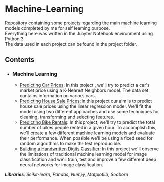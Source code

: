 # Machine-Learning
Repository containing some projects regarding the main machine learning models completed by me for self learning purpose.  
Everything here was written in the Jupyter Notebook environment using Python 3.  
The data used in each project can be found in the project folder.  

## Contents  
  
  * ### **Machine Learning**  
    
    * [Predicting Car Prices](https://github.com/LucaMagini/Machine-Learning/blob/master/K-Nearest%20Neighbors/Predicting%20Car%20Prices.ipynb): 
In this project , we'll try to predict a car's market price using a K-Nearest Neighbors model. The data set contains information on various cars. 
    * [Predicting House Sale Prices](https://github.com/LucaMagini/Machine-Learning/blob/master/Linear%20Regression/Predicting%20House%20Sale%20Prices.ipynb): In this project our aim is to predict house sale prices using the linear regression model. We'll fit the model using two different approaches and use some techniques for cleaning, transforming and selecting features.
    * [Predicting Bike Rentals](https://github.com/LucaMagini/Machine-Learning/blob/master/Decision%20Trees%20-%20Random%20Forest/Predicting%20Bike%20Rentals.ipynb): In this project, we'll try to predict the total number of bikes people rented in a given hour. To accomplish this, we'll create a few different machine learning models and evaluate their performance. When possible we'll be using a fixed seed for random algorithms to make the test reproducible.
    * [Building a Handwritten Digits Classifier](https://github.com/LucaMagini/Machine-Learning/blob/master/Deep%20Learning/Building%20a%20Handwritten%20Digits%20Classifier.ipynb): In this project we'll observe the limitations of traditional machine learning model for image classification and we'll train, test and improve a few different deep neural networks for image classification.

***Libraries**: Scikit-learn, Pandas, Numpy, Matplotlib, Seaborn*

